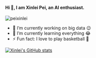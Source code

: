 #### Hi 👋, I am Xinlei Pei, an AI enthusiast.

<p align="left"> <img src="https://komarev.com/ghpvc/?username=peixinlei&label=Profile%20views&color=0e75b6&style=flat" alt="peixinlei" /> </p>

- 🔭 I’m currently working on big data 😉
- 🌱 I’m currently learning everything 😂
- ⚡ Fun fact: I love to play basketball 🏀

[![Xinlei's GitHub stats](https://github-readme-stats.vercel.app/api?username=peixinlei)](https://github.com/anuraghazra/github-readme-stats)
